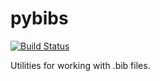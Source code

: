 # pybibs

[![Build Status](https://travis-ci.org/Nagasaki45/pybibs.svg?branch=master)](https://travis-ci.org/Nagasaki45/pybibs)

Utilities for working with .bib files.
